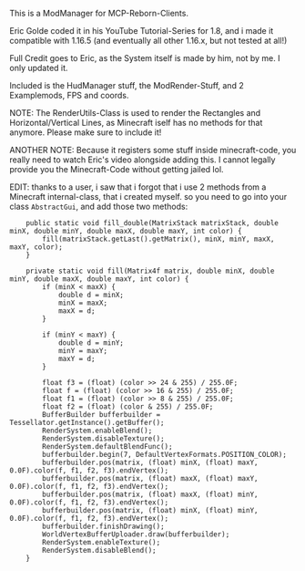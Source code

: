 This is a ModManager for MCP-Reborn-Clients.

Eric Golde coded it in his YouTube Tutorial-Series for 1.8, 
and i made it compatible with 1.16.5 (and eventually all 
other 1.16.x, but not tested at all!)

Full Credit goes to Eric, as the System itself is made by him,
not by me. I only updated it.

Included is the HudManager stuff, the ModRender-Stuff, and 2 Examplemods, FPS and coords.

NOTE: The RenderUtils-Class is used to render the Rectangles
and Horizontal/Vertical Lines, as Minecraft iself has no methods for that anymore.
Please make sure to include it!

ANOTHER NOTE: Because it registers some stuff inside minecraft-code, you really need to watch Eric's video alongside adding this.
I cannot legally provide you the Minecraft-Code without getting jailed lol.


EDIT: thanks to a user, i saw that i forgot that i use 2 methods from a Minecraft internal-class, that i created myself. 
so you need to go into your class `AbstractGui`, and add those two methods:

```
    public static void fill_double(MatrixStack matrixStack, double minX, double minY, double maxX, double maxY, int color) {
        fill(matrixStack.getLast().getMatrix(), minX, minY, maxX, maxY, color);
    }

    private static void fill(Matrix4f matrix, double minX, double minY, double maxX, double maxY, int color) {
        if (minX < maxX) {
            double d = minX;
            minX = maxX;
            maxX = d;
        }

        if (minY < maxY) {
            double d = minY;
            minY = maxY;
            maxY = d;
        }

        float f3 = (float) (color >> 24 & 255) / 255.0F;
        float f = (float) (color >> 16 & 255) / 255.0F;
        float f1 = (float) (color >> 8 & 255) / 255.0F;
        float f2 = (float) (color & 255) / 255.0F;
        BufferBuilder bufferbuilder = Tessellator.getInstance().getBuffer();
        RenderSystem.enableBlend();
        RenderSystem.disableTexture();
        RenderSystem.defaultBlendFunc();
        bufferbuilder.begin(7, DefaultVertexFormats.POSITION_COLOR);
        bufferbuilder.pos(matrix, (float) minX, (float) maxY, 0.0F).color(f, f1, f2, f3).endVertex();
        bufferbuilder.pos(matrix, (float) maxX, (float) maxY, 0.0F).color(f, f1, f2, f3).endVertex();
        bufferbuilder.pos(matrix, (float) maxX, (float) minY, 0.0F).color(f, f1, f2, f3).endVertex();
        bufferbuilder.pos(matrix, (float) minX, (float) minY, 0.0F).color(f, f1, f2, f3).endVertex();
        bufferbuilder.finishDrawing();
        WorldVertexBufferUploader.draw(bufferbuilder);
        RenderSystem.enableTexture();
        RenderSystem.disableBlend();
    }
```
